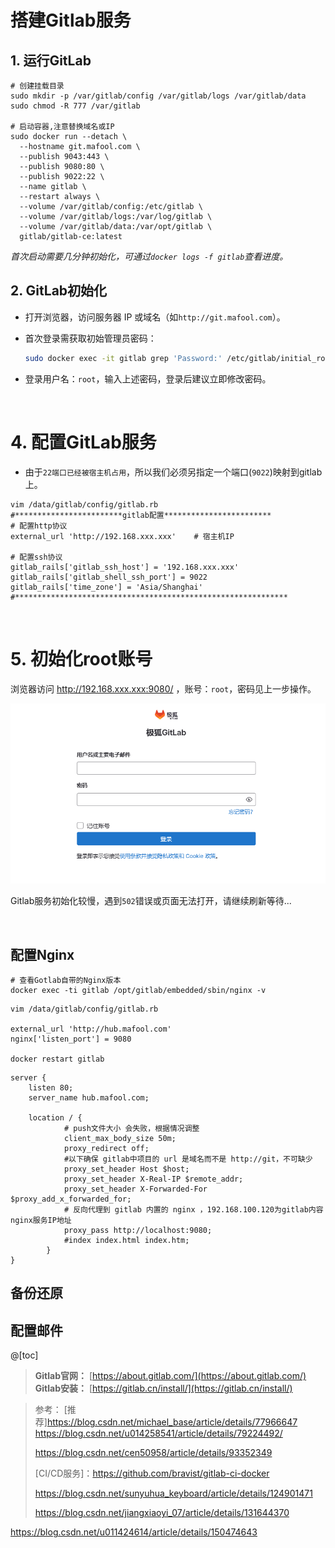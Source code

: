 

# 搭建Gitlab服务



## 1. 运行GitLab
```shell
# 创建挂载目录
sudo mkdir -p /var/gitlab/config /var/gitlab/logs /var/gitlab/data
sudo chmod -R 777 /var/gitlab

# 启动容器,注意替换域名或IP
sudo docker run --detach \
  --hostname git.mafool.com \
  --publish 9043:443 \
  --publish 9080:80 \
  --publish 9022:22 \
  --name gitlab \
  --restart always \
  --volume /var/gitlab/config:/etc/gitlab \
  --volume /var/gitlab/logs:/var/log/gitlab \
  --volume /var/gitlab/data:/var/opt/gitlab \
  gitlab/gitlab-ce:latest
```

_首次启动需要几分钟初始化，可通过`docker logs -f gitlab`查看进度。_



##  2. GitLab初始化

- 打开浏览器，访问服务器 IP 或域名（如`http://git.mafool.com`）。

- 首次登录需获取初始管理员密码：

  ```bash
  sudo docker exec -it gitlab grep 'Password:' /etc/gitlab/initial_root_password
  ```

- 登录用户名：`root`，输入上述密码，登录后建议立即修改密码。



<br/>



# 4. 配置GitLab服务
- 由于`22端口已经被宿主机占用`，所以我们必须另指定一个端口(`9022`)映射到gitlab上。
```shell
vim /data/gitlab/config/gitlab.rb
#************************gitlab配置************************
# 配置http协议
external_url 'http://192.168.xxx.xxx'    # 宿主机IP

# 配置ssh协议
gitlab_rails['gitlab_ssh_host'] = '192.168.xxx.xxx'
gitlab_rails['gitlab_shell_ssh_port'] = 9022
gitlab_rails['time_zone'] = 'Asia/Shanghai'
#*************************************************************
```








<br/>

# 5. 初始化root账号
浏览器访问 http://192.168.xxx.xxx:9080/ ，账号：`root`，密码见上一步操作。

![](./login.png)

Gitlab服务初始化较慢，遇到`502`错误或页面无法打开，请继续刷新等待...





<br/>



## 配置Nginx

```shell
# 查看Gotlab自带的Nginx版本
docker exec -ti gitlab /opt/gitlab/embedded/sbin/nginx -v
```

```shell
vim /data/gitlab/config/gitlab.rb

external_url 'http://hub.mafool.com'
nginx['listen_port'] = 9080

docker restart gitlab
```



```nginx
server {
    listen 80;
    server_name hub.mafool.com;
 
    location / {
            # push文件大小 会失败，根据情况调整
            client_max_body_size 50m;
            proxy_redirect off;
            #以下确保 gitlab中项目的 url 是域名而不是 http://git，不可缺少
            proxy_set_header Host $host;
            proxy_set_header X-Real-IP $remote_addr;
            proxy_set_header X-Forwarded-For $proxy_add_x_forwarded_for;
            # 反向代理到 gitlab 内置的 nginx ，192.168.100.120为gitlab内容nginx服务IP地址
            proxy_pass http://localhost:9080;
            #index index.html index.htm;
        }
}
```





## 备份还原



## 配置邮件




@[toc]
> **Gitlab官网：**  [https://about.gitlab.com/](https://about.gitlab.com/)
> **Gitlab安装：**   [https://gitlab.cn/install/](https://gitlab.cn/install/)




> 参考：
> [推荐]https://blog.csdn.net/michael_base/article/details/77966647
> https://blog.csdn.net/u014258541/article/details/79224492/
>
> https://blog.csdn.net/cen50958/article/details/93352349
>
> [CI/CD服务]：https://github.com/bravist/gitlab-ci-docker
>
> https://blog.csdn.net/sunyuhua_keyboard/article/details/124901471
>
> https://blog.csdn.net/jiangxiaoyi_07/article/details/131644370







https://blog.csdn.net/u011424614/article/details/150474643







